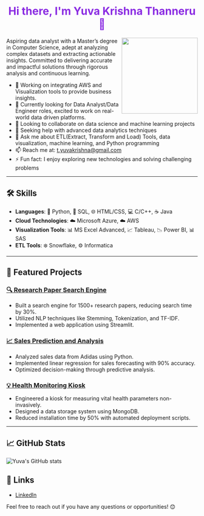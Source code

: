 <div align="center">
  <h1 style="color:#8a2be2;">Hi there, I'm Yuva Krishna Thanneru 👋</h1>
  <img src="https://image.cdn2.seaart.ai/2023-09-06/16441426359402501/b26a9aace8eaa55887f5682e509a2d5cc7a16c68_high.webp" align="right" width="200"/>
</div>

Aspiring data analyst with a Master’s degree in Computer Science, adept at analyzing complex datasets and extracting actionable insights. Committed to delivering accurate and impactful solutions through rigorous analysis and continuous learning.

- 🔭 Working on integrating AWS and Visualization tools to provide business insights.
- 🌱 Currently looking for Data Analyst/Data Engineer roles, excited to work on real-world data driven platforms.
- 👯 Looking to collaborate on data science and machine learning projects
- 🤔 Seeking help with advanced data analytics techniques
- 💬 Ask me about ETL(Extract, Transform and Load) Tools, data visualization, machine learning, and Python programming
- 📫 Reach me at: t.yuvakrishna@gmail.com
- ⚡ Fun fact: I enjoy exploring new technologies and solving challenging problems

---

## 🛠️ Skills

- **Languages**: 🐍 Python, 💾 SQL, 🌐 HTML/CSS, 💻 C/C++, ☕ Java
- **Cloud Technologies**: ☁️ Microsoft Azure, ☁️ AWS
- **Visualization Tools**: 📊 MS Excel Advanced, 📈 Tableau, 📉 Power BI, 📊 SAS
- **ETL Tools**: ❄️ Snowflake, ⚙️ Informatica

---

## 📂 Featured Projects

### [🔍 Research Paper Search Engine](https://github.com/yourusername/research-paper-search-engine)
- Built a search engine for 1500+ research papers, reducing search time by 30%.
- Utilized NLP techniques like Stemming, Tokenization, and TF-IDF.
- Implemented a web application using Streamlit.

### [📈 Sales Prediction and Analysis](https://github.com/yourusername/sales-prediction-analysis)
- Analyzed sales data from Adidas using Python.
- Implemented linear regression for sales forecasting with 90% accuracy.
- Optimized decision-making through predictive analysis.

### [💡 Health Monitoring Kiosk](https://github.com/yourusername/health-monitoring-kiosk)
- Engineered a kiosk for measuring vital health parameters non-invasively.
- Designed a data storage system using MongoDB.
- Reduced installation time by 50% with automated deployment scripts.

---

## 📈 GitHub Stats

![Yuva's GitHub stats](https://github-readme-stats.vercel.app/api?username=YuvaKrishnaThanneru&show_icons=true&hide_border=true&theme=purple)

## 🔗 Links

- [LinkedIn](http://www.linkedin.com/in/yuvakrishna15)

Feel free to reach out if you have any questions or opportunities! 😊
